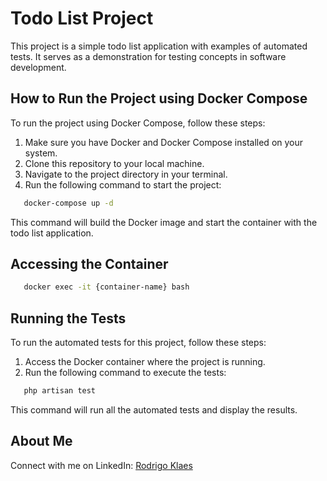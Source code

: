 # Todo List Project

This project is a simple todo list application with examples of automated tests. It serves as a demonstration for testing concepts in software development.

## How to Run the Project using Docker Compose

To run the project using Docker Compose, follow these steps:

1. Make sure you have Docker and Docker Compose installed on your system.
2. Clone this repository to your local machine.
3. Navigate to the project directory in your terminal.
4. Run the following command to start the project:

```bash
   docker-compose up -d
```

This command will build the Docker image and start the container with the todo list application.

## Accessing the Container

```bash
   docker exec -it {container-name} bash
```

## Running the Tests

To run the automated tests for this project, follow these steps:

1. Access the Docker container where the project is running.
2. Run the following command to execute the tests:

```bash
   php artisan test
```

This command will run all the automated tests and display the results.

## About Me

Connect with me on LinkedIn: <a href="https://www.linkedin.com/in/klaesrodrigo/">Rodrigo Klaes</a>
